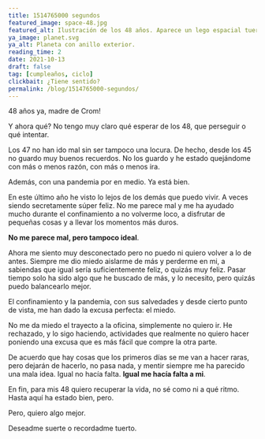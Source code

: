 ```yaml
---
title: 1514765000 segundos
featured_image: space-48.jpg
featured_alt: Ilustración de los 48 años. Aparece un lego espacial tuerto sobre un fondo espacial de azul oscuro a rojo oscuro, se ven estrellas, planeta y cometas, y el texto 48.
ya_image: planet.svg
ya_alt: Planeta con anillo exterior.
reading_time: 2
date: 2021-10-13
draft: false
tag: [cumpleaños, ciclo]
clickbait: ¿Tiene sentido?
permalink: /blog/1514765000-segundos/
---
```


48 años ya, madre de Crom!

Y ahora qué? No tengo muy claro qué esperar de los 48, que perseguir o qué intentar.

Los 47 no han ido mal sin ser tampoco una locura. De hecho, desde los 45 no guardo muy buenos recuerdos. No los guardo y he estado quejándome con más o menos razón, con más o menos ira.

Además, con una pandemia por en medio. Ya está bien.

En este último año he visto lo lejos de los demás que puedo vivir. A veces siendo secretamente súper feliz. No me parece mal y me ha ayudado mucho durante el confinamiento a no volverme loco, a disfrutar de pequeñas cosas y a llevar los momentos más duros.


**No me parece mal, pero tampoco ideal**.

Ahora me siento muy desconectado pero no puedo ni quiero volver a lo de antes. Siempre me dio miedo aislarme de más y perderme en mi, a sabiendas que igual sería suficientemente feliz, o quizás muy feliz. Pasar tiempo solo ha sido algo que he buscado de más, y lo necesito, pero quizás puedo balancearlo mejor.

El confinamiento y la pandemia, con sus salvedades y desde cierto punto de vista, me han dado la excusa perfecta: el miedo.

No me da miedo el trayecto a la oficina, simplemente no quiero ir. He rechazado, y lo sigo haciendo, actividades que realmente no quiero hacer poniendo una excusa que es más fácil que compre la otra parte.

De acuerdo que hay cosas que los primeros días se me van a hacer raras, pero dejarán de hacerlo, no pasa nada, y mentir siempre me ha parecido una mala idea. Igual no hacía falta. **Igual me hacía falta a mi**.

En fin, para mis 48 quiero recuperar la vida, no sé como ni a qué ritmo. Hasta aquí ha estado bien, pero.

Pero, quiero algo mejor.

Deseadme suerte o recordadme tuerto.

